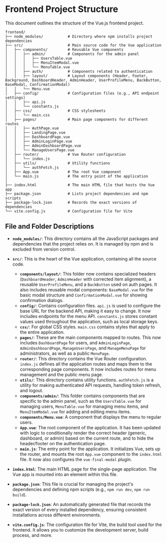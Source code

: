 # Frontend Project Structure

This document outlines the structure of the Vue.js frontend project.

```
frontend/
├── node_modules/           # Directory where npm installs project dependencies
├── src/                    # Main source code for the Vue application
│   ├── components/         # Reusable Vue components
│   │   ├── admin/          # Components for the admin panel
│   │   │   ├── UsersTable.vue
│   │   │   ├── MenuItemModal.vue
│   │   │   └── MenuTable.vue
│   │   ├── auth/           # Components related to authentication
│   │   ├── layout/         # Layout components (Header, Footer, Background, DashboardHeader, AdminHeader, UserProfileMenu, BackButton, BaseModal, ConfirmationModal)
│   │   └── Menu.vue
│   ├── config/             # Configuration files (e.g., API endpoint settings)
│   │   ├── api.js
│   │   └── constants.js
│   ├── css/                # CSS stylesheets
│   │   └── main.css
│   ├── pages/              # Main page components for different routes
│   │   ├── AuthPage.vue
│   │   ├── LandingPage.vue
│   │   ├── DashboardPage.vue
│   │   ├── AdminLoginPage.vue
│   │   ├── AdminDashboardPage.vue
│   │   └── ManageUsersPage.vue
│   ├── router/             # Vue Router configuration
│   │   └── index.js
│   ├── utils/              # Utility functions
│   │   └── authFetch.js
│   ├── App.vue             # The root Vue component
│   └── main.js             # The entry point of the application
│
├── index.html              # The main HTML file that hosts the Vue app
├── package.json            # Lists project dependencies and npm scripts
├── package-lock.json       # Records the exact versions of dependencies
└── vite.config.js          # Configuration file for Vite
```

## File and Folder Descriptions

-   **`node_modules/`**: This directory contains all the JavaScript packages and dependencies that the project relies on. It is managed by npm and is excluded from version control.

-   **`src/`**: This is the heart of the Vue application, containing all the source code.
    -   **`components/layout/`**: This folder now contains specialized headers (`DashboardHeader`, `AdminHeader` with corrected item alignment), a reusable `UserProfileMenu`, and a `BackButton` used on auth pages. It also includes reusable modal components: `BaseModal.vue` for the basic modal structure and `ConfirmationModal.vue` for showing confirmation dialogs.
    -   **`config/`**: Contains configuration files. `api.js` is used to configure the base URL for the backend API, making it easy to change. It now includes endpoints for the menu API. `constants.js` stores constant values used throughout the application, such as local storage keys.
    -   **`css/`**: For global CSS styles. `main.css` contains styles that apply to the entire application.
    -   **`pages/`**: These are the main components mapped to routes. This now includes `DashboardPage` for users, and `AdminLoginPage`, `AdminDashboardPage`, `ManageUsersPage`, and `ManageMenuPage` for administrators, as well as a public `MenuPage`.
    -   **`router/`**: This directory contains the Vue Router configuration. `index.js` defines all the application routes and maps them to the corresponding page components. It now includes routes for menu management and the public menu page.
    -   **`utils/`**: This directory contains utility functions. `authFetch.js` is a utility for making authenticated API requests, handling token refresh, and logout.
    -   **`components/admin/`**: This folder contains components that are specific to the admin panel, such as the `UsersTable.vue` for managing users, `MenuTable.vue` for managing menu items, and `MenuItemModal.vue` for adding and editing menu items.
    -   **`components/Menu.vue`**: A component that displays the menu to regular users.
    -   **`App.vue`**: The root component of the application. It has been updated with logic to conditionally render the correct header (generic, dashboard, or admin) based on the current route, and to hide the header/footer on the authentication page.
    -   **`main.js`**: The entry point for the application. It initializes Vue, sets up the router, and mounts the root `App.vue` component to the `index.html` file. It now also configures the `vue-final-modal` plugin.

-   **`index.html`**: The main HTML page for the single-page application. The Vue app is mounted into an element within this file.

-   **`package.json`**: This file is crucial for managing the project's dependencies and defining npm scripts (e.g., `npm run dev`, `npm run build`).

-   **`package-lock.json`**: An automatically generated file that records the exact version of every installed dependency, ensuring consistent installations across different environments.

-   **`vite.config.js`**: The configuration file for Vite, the build tool used for the frontend. It allows you to customize the development server, build process, and more.

